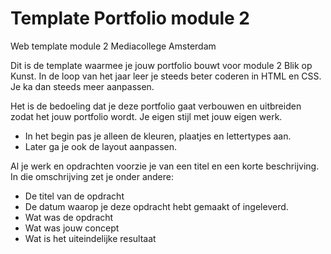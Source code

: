 # Template Portfolio module 2
 Web template module 2 Mediacollege Amsterdam

Dit is de template waarmee je jouw portfolio bouwt voor module 2 Blik op Kunst.
In de loop van het jaar leer je steeds beter coderen in HTML en CSS. 
Je ka dan steeds meer aanpassen. 

Het is de bedoeling dat je deze portfolio gaat verbouwen en uitbreiden zodat het jouw portfolio wordt. Je eigen stijl met jouw eigen werk. 
* In het begin pas je alleen de kleuren, plaatjes en lettertypes aan. 
* Later ga je ook de layout aanpassen.

Al je werk en opdrachten voorzie je van een titel en een korte beschrijving. In die omschrijving zet je onder andere:
* De titel van de opdracht
* De datum waarop je deze opdracht hebt gemaakt of ingeleverd.
* Wat was de opdracht
* Wat was jouw concept
* Wat is het uiteindelijke resultaat
